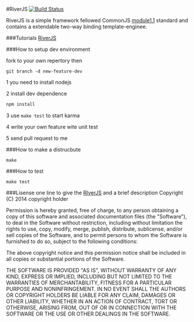 #RiverJS
[![Build Status](https://travis-ci.org/zhang-ning/RiverJS.png?branch=master)](https://travis-ci.org/zhang-ning/RiverJS)


RiverJS is a simple framework fellowed CommonJS [module1.1](http://wiki.commonjs.org/wiki/Modules/1.1) standard and contains a extendable two-way binding template-enginee.

###Tutorials
[RiverJS](http://besideriver.com/RiverJS)


###How to setup dev environment

fork to your own repertory then 

```
git branch -d new-feature-dev
```

1 you need to install nodejs 

2 install dev dependence

```javascript
npm install
```
3 use `make test` to start karma

4 write your own feature wite unit test

5 send pull request to me


###How to make a distrucbute

```
make
```


###How to test
```
make test
```

###Lisense
 one line to give the [RIverJS](http://besideriver.com/RiverJS) and a brief description
 Copyright (C) 2014 copyright holder

 Permission is hereby granted, free of charge, to any person obtaining
 a copy of this software and associated documentation files (the "Software"),
 to deal in the Software without restriction, including without limitation
 the rights to use, copy, modify, merge, publish, distribute, sublicense,
 and/or sell copies of the Software, and to permit persons to whom the
 Software is furnished to do so, subject to the following conditions:

 The above copyright notice and this permission notice shall be included
 in all copies or substantial portions of the Software.

 THE SOFTWARE IS PROVIDED "AS IS", WITHOUT WARRANTY OF ANY KIND,
 EXPRESS OR IMPLIED, INCLUDING BUT NOT LIMITED TO THE WARRANTIES
 OF MERCHANTABILITY, FITNESS FOR A PARTICULAR PURPOSE AND NONINFRINGEMENT.
 IN NO EVENT SHALL THE AUTHORS OR COPYRIGHT HOLDERS BE LIABLE FOR ANY CLAIM,
 DAMAGES OR OTHER LIABILITY, WHETHER IN AN ACTION OF CONTRACT,
 TORT OR OTHERWISE, ARISING FROM, OUT OF OR IN CONNECTION WITH THE SOFTWARE
 OR THE USE OR OTHER DEALINGS IN THE SOFTWARE.


